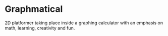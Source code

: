# Graphmatical
 2D platformer taking place inside a graphing calculator with an emphasis on math, learning, creativity and fun.
